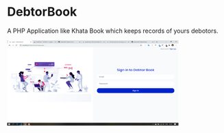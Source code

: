 # DebtorBook
A PHP Application like Khata Book which keeps records of yours debotors.

<img src="./screenshots/1.png" width="400" height="200"/>
